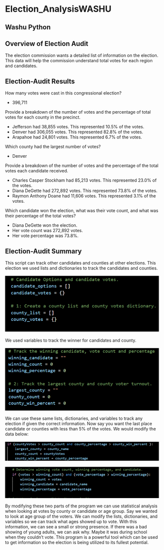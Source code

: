 # Election_AnalysisWASHU
## Washu Python

## Overview of Election Audit
The election commission wants a detailed list of information on the election. This data will help the commission understand total votes for each region and candidates.

## Election-Audit Results
How many votes were cast in this congressional election?
- 396,711

Provide a breakdown of the number of votes and the percentage of total votes for each county in the precinct.
- Jefferson had 38,855 votes. This represented 10.5% of the votes.
- Denver had 306,055 votes. This represented 82.8% of the votes.
- Arapahoe had 24,801 votes. This represented 6.7% of the votes.

Which county had the largest number of votes?
- Denver

Provide a breakdown of the number of votes and the percentage of the total votes each candidate received.
- Charles Casper Stockham had 85,213 votes. This represented 23.0% of the votes.
- Diana DeGette had 272,892 votes. This represented 73.8% of the votes.
- Raymon Anthony Doane had 11,606 votes. This represented 3.1% of the votes.

Which candidate won the election, what was their vote count, and what was their percentage of the total votes?
- Diana DeGette won the election. 
- Her vote count was 272,892 votes. 
- Her vote percentage was 73.8%.

## Election-Audit Summary
This script can track other candidates and counties at other elections. This election we used lists and dictionaries to track the candidates and counties.<br/>
<br/>
![candidate_county](Resources/candidate_county.png)<br/>
<br/>
We used variables to track the winner for candidates and county.<br/>
<br/>
![winning_largest](Resources/winning_largest.png)

We can use these same lists, dictionaries, and variables to track any election if given the correct information. Now say you want the last place candidate or counties with less than 5% of the votes. We would modify the data below:<br/>
<br/>
![modifycounty](Resources/modifycounty.png)<br/>
<br/>
![modifycandidate](Resources/modifycandidate.png)

By modifying these two parts of the program we can use statistical analysis when looking at votes by county or candidate or age group. Say we wanted to look at age group of the voters. We can modify the lists, dictionaries, and variables so we can track what ages showed up to vote. With this information, we can see a small or strong presence. If there was a bad showing of young adults, we can ask why. Maybe it was during school when they couldn’t vote.  This program is a powerful tool which can be used to get information so the election is being utilized to its fullest potential. 
